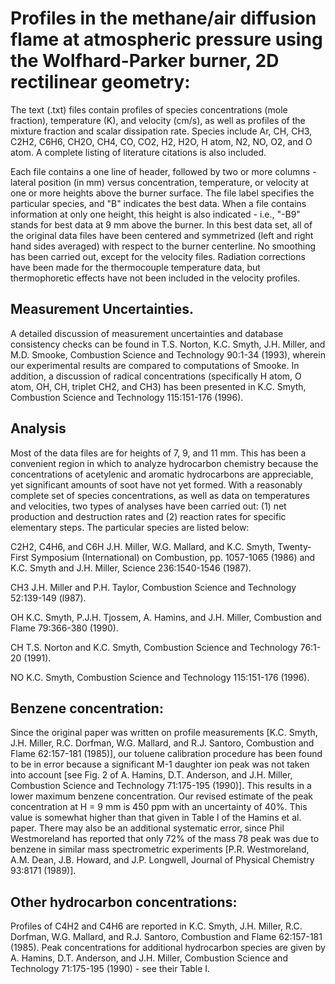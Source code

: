 # Profiles in the methane/air diffusion flame at atmospheric pressure using the Wolfhard-Parker burner, 2D rectilinear geometry:

The text (.txt) files contain profiles of species concentrations (mole fraction), temperature (K), and velocity (cm/s), as well as profiles of the mixture fraction and scalar dissipation rate. Species include Ar, CH, CH3, C2H2, C6H6, CH2O, CH4, CO, CO2, H2, H2O, H atom, N2, NO, O2, and O atom. A complete listing of literature citations is also included.  

Each file contains a one line of header, followed by two or more columns - lateral position (in mm) versus concentration, temperature, or velocity at one or more heights above the burner surface. The file label specifies the particular species, and "B" indicates the best data. When a file contains information at only one height, this height is also indicated - i.e., "-B9" stands for best data at 9 mm above the burner. In this best data set, all of the original data files have been centered and symmetrized (left and right hand sides averaged) with respect to the burner centerline. No smoothing has been carried out, except for the velocity files. Radiation corrections have been made for the thermocouple temperature data, but thermophoretic effects have not been included in the velocity profiles.

## Measurement Uncertainties. 

A detailed discussion of measurement uncertainties and database consistency checks can be found in T.S.
Norton, K.C. Smyth, J.H. Miller, and M.D. Smooke, Combustion Science and Technology 90:1-34 (1993), wherein our experimental results are compared to computations of Smooke. In addition, a discussion of radical concentrations (specifically H atom, O atom, OH, CH, triplet CH2, and CH3) has been presented in K.C. Smyth, Combustion Science and Technology 115:151-176 (1996).

## Analysis

Most of the data files are for heights of 7, 9, and 11 mm. This has been a convenient region in which to analyze hydrocarbon chemistry because the concentrations of acetylenic and aromatic hydrocarbons are appreciable, yet significant amounts of soot have not yet formed.  With a reasonably complete set of species concentrations, as well as data on temperatures and velocities, two types of analyses have been carried out: (1) net production and destruction rates and (2) reaction rates for specific elementary steps. The particular species are listed below:

C2H2, C4H6, and C6H J.H. Miller, W.G. Mallard, and K.C. Smyth, Twenty-First Symposium (International) on Combustion,
pp. 1057-1065 (1986) and K.C. Smyth and J.H. Miller, Science 236:1540-1546 (1987).

CH3 J.H. Miller and P.H. Taylor, Combustion Science and Technology 52:139-149 (l987).

OH K.C. Smyth, P.J.H. Tjossem, A. Hamins, and J.H. Miller, Combustion and Flame 79:366-380 (1990).

CH T.S. Norton and K.C. Smyth, Combustion Science and Technology 76:1-20 (1991).

NO K.C. Smyth, Combustion Science and Technology 115:151-176 (1996).

## Benzene concentration:

Since the original paper was written on profile measurements [K.C. Smyth, J.H. Miller, R.C. Dorfman, W.G.  Mallard, and R.J. Santoro, Combustion and Flame 62:157-181 (1985)], our toluene calibration procedure has been found to be in error because a significant M-1 daughter ion peak was not taken into account [see Fig. 2 of A.  Hamins, D.T. Anderson, and J.H. Miller, Combustion Science and Technology 71:175-195 (1990)]. This results in a lower maximum benzene concentration. Our revised estimate of the peak concentration at H = 9 mm is 450 ppm with an uncertainty of 40%. This value is somewhat higher than that given in Table I of the Hamins et al. paper.  There may also be an additional systematic error, since Phil Westmoreland has reported that only 72% of the mass
78 peak was due to benzene in similar mass spectrometric experiments [P.R. Westmoreland, A.M. Dean, J.B.
Howard, and J.P. Longwell, Journal of Physical Chemistry 93:8171 (1989)].

## Other hydrocarbon concentrations:

Profiles of C4H2 and C4H6 are reported in K.C. Smyth, J.H. Miller, R.C. Dorfman, W.G. Mallard, and R.J. Santoro, Combustion and Flame 62:157-181 (1985). Peak concentrations for additional hydrocarbon species are given by A.  Hamins, D.T. Anderson, and J.H. Miller, Combustion Science and Technology 71:175-195 (1990) - see their Table I.
